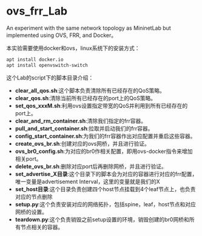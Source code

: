 # ovs_frr_Lab

An experiment with the same network topology as MininetLab but implemented using OVS, FRR, and Docker。

本实验需要使用docker和ovs，linux系统下的安装方式：

```bash
apt install docker.io
apt install openvswitch-switch
```

这个Lab的script下的脚本目录介绍：

* **clear_all_qos.sh**:这个脚本负责清除所有已经存在的QoS策略。
* **clear_qos.sh**:清除当前所有已经存在的port上的QoS策略。
* **set_qos_xxxM.sh**:利用ovs设置指定带宽的QoS并利用到所有已经存在的port上。
* **clear_and_rm_container.sh**:清除我们指定的frr容器。
* **pull_and_start_container.sh**:拉取并启动我们的frr容器。
* **config_start_container.sh**:为我们的frr容器作出对应配置并重启这些容器。
* **create_ovs_br.sh**:创建对应的ovs网桥，并且进行验证。
* **ovs_br0_config.sh**:为对应的br0作相关配置，即用ovs-docker指令来增加相关port。
* **delete_ovs_br.sh**:删除对应port后再删除网桥，并且进行验证。
* **set_advertise_X目录**:这个目录下的脚本会为对应的容器进行对应的frr配置，唯一变量是advertisement Interval，这里的变量就是我们的X
* **set_host目录**:这个目录负责创建四个host节点挂载到4个leaf节点上，也负责对应的节点删除
* **setup.py**:这个负责安装对应的网络拓扑，包括spine，leaf，host节点和对应网桥的设置。
* **teardown.py**:这个负责销毁之前setup设置的环境，销毁创建的br0网桥和所有节点相关的容器。
